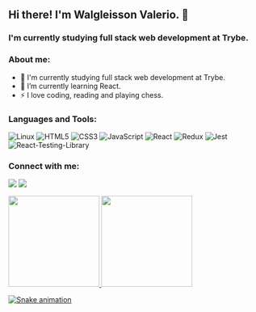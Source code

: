## Hi there! I'm Walgleisson Valerio. 👋
### I'm currently studying full stack web development at Trybe.

### About me:
- 🔭  I'm currently studying full stack web development at Trybe.
- 🌱 I’m currently learning React.
- ⚡ I love coding, reading and playing chess.

### Languages and Tools:
<div align="left">
  <img src="https://img.shields.io/badge/linux-505050?style=for-the-badge&logo=linux&logoColor=white" alt="Linux" target="_blank">
  <img src="https://img.shields.io/badge/HTML5-E34F26?style=for-the-badge&logo=html5&logoColor=white" alt="HTML5" target="_blank">
  <img src="https://img.shields.io/badge/CSS3-1572B6?style=for-the-badge&logo=css3&logoColor=white" alt="CSS3" target="_blank">
  <img src="https://img.shields.io/badge/JavaScript-F7DF1E?style=for-the-badge&logo=javascript&logoColor=black" alt="JavaScript" target="_blank">
  <img src="https://img.shields.io/badge/React-20232A?style=for-the-badge&logo=react&logoColor=61DAFB" alt="React" target="_blank">
  <img src="https://img.shields.io/badge/Redux-593D88?style=for-the-badge&logo=redux&logoColor=white" alt="Redux" target="_blank">
  <img src="https://img.shields.io/badge/Jest-8a6a83?style=for-the-badge&logo=Jest&logoColor=white" alt="Jest" target="_blank">
  <img src="https://img.shields.io/badge/testing%20library-323330?style=for-the-badge&logo=testing-library&logoColor=red" alt="React-Testing-Library" target="_blank">
</div>

### Connect with me:
 <a href = "mailto:walgleissonvaleriodev@gmail.com"><img src="https://img.shields.io/badge/-Gmail-A80410?style=for-the-badge&logo=gmail&logoColor=white" target="_blank"></a>
  <a href="https://www.linkedin.com/in/walgleisson-valerio" target="_blank"><img src="https://img.shields.io/badge/-LinkedIn-%230077B5?style=for-the-badge&logo=linkedin&logoColor=white" target="_blank"></a>

<div align="left">
  <a href="https://github.com/walgleisson-valerio">
  <img height="180em" src="https://github-readme-stats.vercel.app/api?username=walgleisson-valerio&show_icons=true&theme=dark&include_all_commits=true&count_private=true"/>
  <img height="180em" src="https://github-readme-stats.vercel.app/api/top-langs/?username=walgleisson-valerio&layout=compact&langs_count=7&theme=dark"/>
</div>

 ![Snake animation](https://github.com/walgleisson-valerio/walgleisson-valerio/blob/output/github-contribution-grid-snake.svg)
